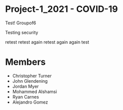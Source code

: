 # Project-1_2021 - COVID-19

Test! 
Groupof6


Testing security

retest
retest again
retest again again
test



# Members
* Christopher Turner
* John Glendening
* Jordan Myer
* Mohammed Alshamsi
* Ryan Carnes
* Alejandro Gomez

